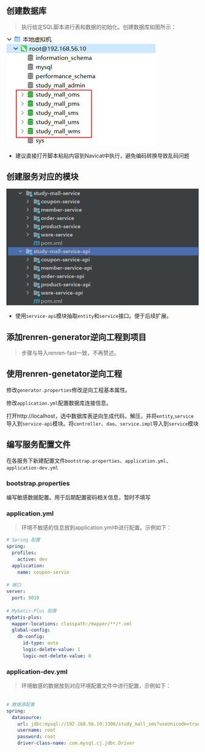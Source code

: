 

## 创建数据库

>  执行给定SQL脚本进行表和数据的初始化。创建数据库如图所示：

![image-20210508215713157](10_数据库初始化.assets/image-20210508215713157.png)

- 建议直接打开脚本粘贴内容到Navicat中执行，避免编码转换导致乱码问题



## 创建服务对应的模块

![image-20210508225006754](10_数据库初始化.assets/image-20210508225006754.png)

- 使用`service-api`模块抽取`entity`和`service`接口。便于后续扩展。



## 添加renren-generator逆向工程到项目

> 步骤与导入renren-fast一致，不再赘述。



## 使用renren-genetator逆向工程

修改`generator.properties`修改逆向工程基本属性。

修改`application.yml`配置数据库连接信息。



打开http://localhost，选中数据库表逆向生成代码，解压，并将`entity`,`service`导入到`service-api`模块。将`controller`、`dao`、`service.impl`导入到`service`模块



## 编写服务配置文件

在各服务下新建配置文件`bootstrap.properties`、`application.yml`、`application-dev.yml`

### bootstrap.properties

编写敏感数据配置。用于后期配置密码相关信息，暂时不填写



### application.yml

> 环境不敏感的信息放到application.yml中进行配置。示例如下：

```yaml
# Spring 配置
spring:
  profiles:
    active: dev
  application:
    name: coupon-servie

# 端口
server:
  port: 9010

# Mybatis-Plus 配置
mybatis-plus:
  mapper-locations: classpath:/mapper/**/*.xml
  global-config:
    db-config:
      id-type: auto
      logic-delete-value: 1
      logic-not-delete-value: 0
```



### application-dev.yml

> 环境敏感的数据放到对应环境配置文件中进行配置，示例如下：

```yaml

# 数据源配置
spring:
  datasource:
    url: jdbc:mysql://192.168.56.10:3306/study_mall_sms?useUnicode=true&characterEncoding=UTF-8&useSSL=false&serverTimezone=Asia/Shanghai
    username: root
    password: root
    driver-class-name: com.mysql.cj.jdbc.Driver
```



